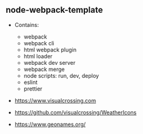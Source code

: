 ## node-webpack-template

- Contains:
  - webpack
  - webpack cli
  - html webpack plugin
  - html loader
  - webpack dev server
  - webpack merge
  - node scripts: run, dev, deploy
  - eslint
  - prettier

- https://www.visualcrossing.com
- https://github.com/visualcrossing/WeatherIcons
- https://www.geonames.org/